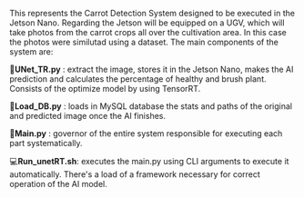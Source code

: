 This represents the Carrot Detection System designed to be executed in the Jetson Nano. Regarding the Jetson will be equipped on a UGV, which will take photos from the carrot crops all over the cultivation area.
In this case the photos were similutad using a dataset. The main components of the system are:

🐍**UNet_TR.py** : extract the image, stores it in the Jetson Nano, makes the AI prediction and calculates the percentage of healthy and brush plant. Consists of the optimize model by using TensorRT.

🐍**Load_DB.py** : loads in MySQL database the stats and paths of the original and predicted image once the AI finishes. 

🐍**Main.py** : governor of the entire system responsible for executing each part systematically.

💻**Run_unetRT.sh**: executes the main.py using CLI arguments to execute it automatically. There's a load of a framework necessary for correct operation of the AI model.
